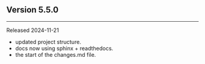 ## Version 5.5.0

---

Released 2024-11-21

- updated project structure.
- docs now using sphinx + readthedocs.
- the start of the changes.md file.

